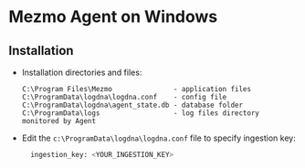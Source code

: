 # Mezmo Agent on Windows

## Installation

- Installation directories and files:

  ```
  C:\Program Files\Mezmo               - application files
  C:\ProgramData\logdna\logdna.conf    - config file
  C:\ProgramData\logdna\agent_state.db - database folder
  C:\ProgramData\logs                  - log files directory monitored by Agent
  ```


- Edit the `c:\ProgramData\logdna\logdna.conf` file to specify ingestion key:
    ```bash
      ingestion_key: <YOUR_INGESTION_KEY>
    ```

